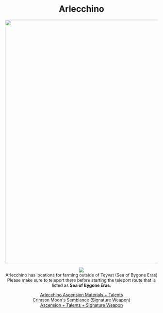 <body>
  <div align="center">
    <h1> Arlecchino </h1>
<img src="https://static.wikia.nocookie.net/gensin-impact/images/f/f8/Character_Arlecchino_Full_Wish.png/revision/latest?cb=20240424142733" width=800>
<p></p>
<img src="https://i.imgur.com/xIHB3vS.png"><br>
    Arlecchino has locations for farming outside of Teyvat (Sea of Bygone Eras)<br>
    Please make sure to teleport there before starting the teleport route that is listed as <b>Sea of Bygone Eras</b>.<br>
<p></p>
<a href="">Arlecchino Ascension Materials + Talents</a><br>
<a href="">Crimson Moon's Semblance (Signature Weapon)</a><br>
<a href="">Ascension + Talents + Signature Weapon</a>
  
  </div>
</body>


